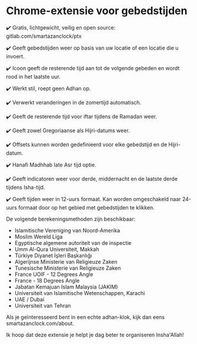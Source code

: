﻿# Chrome-extensie voor gebedstijden

✔️ Gratis, lichtgewicht, veilig en open source: gitlab.com/smartazanclock/ptx

✔️ Geeft gebedstijden weer op basis van uw locatie of een locatie die u invoert.

✔️ Icoon geeft de resterende tijd aan tot de volgende gebeden en wordt rood in het laatste uur.

✔️ Werkt stil, roept geen Adhan op.

✔️ Verwerkt veranderingen in de zomertijd automatisch.

✔️ Geeft de resterende tijd voor iftar tijdens de Ramadan weer.

✔️ Geeft zowel Gregoriaanse als Hijri-datums weer.

✔️ Offsets kunnen worden gedefinieerd voor elke gebedstijd en de Hijri-datum.

✔️ Hanafi Madhhab late Asr tijd optie.

✔️ Geeft indicatoren weer voor derde, middernacht en de laatste derde tijdens Isha-tijd.

✔️ Geeft tijden weer in 12-uurs formaat. Kan worden omgeschakeld naar 24-uurs formaat door op het gebied met gebedstijden te klikken.

De volgende berekeningsmethoden zijn beschikbaar:

- Islamitische Vereniging van Noord-Amerika
- Moslim Wereld Liga
- Egyptische algemene autoriteit van de inspectie
- Umm Al-Qura Universiteit, Makkah
- Türkiye Diyanet İşleri Başkanlığı
- Algerijnse Ministerie van Religieuze Zaken
- Tunesische Ministerie van Religieuze Zaken
- France UOIF - 12 Degrees Angle
- France - 18 Degrees Angle
- Jabatan Kemajuan Islam Malaysia (JAKIM)
- Universiteit van Islamitische Wetenschappen, Karachi
- UAE / Dubai
- Universiteit van Tehran 

Als je geïnteresseerd bent in een echte adhan-klok, kijk dan eens smartazanclock.com/about.

Ik hoop dat deze extensie je helpt je dag beter te organiseren Insha'Allah!
